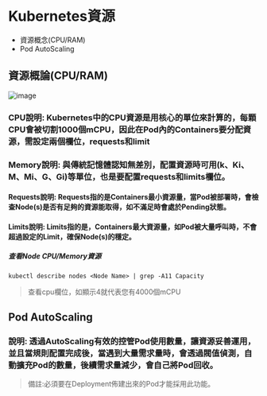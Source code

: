 # Kubernetes資源
* 資源概念(CPU/RAM)
* Pod AutoScaling
## 資源概論(CPU/RAM)
![image](https://user-images.githubusercontent.com/39659664/224649798-1442e483-7f14-49a0-8692-be66d845cd00.png)
### CPU說明: Kubernetes中的CPU資源是用核心的單位來計算的，每顆CPU會被切割1000個mCPU，因此在Pod內的Containers要分配資源，需設定兩個欄位，requests和limit
### Memory說明: 與傳統記憶體認知無差別，配置資源時可用(k、Ki、M、Mi、G、Gi)等單位，也是要配置requests和limits欄位。
#### Requests說明: Requests指的是Containers最小資源量，當Pod被部署時，會檢查Node(s)是否有足夠的資源能取得，如不滿足時會處於Pending狀態。
#### Limits說明: Limits指的是，Containers最大資源量，如Pod被大量呼叫時，不會超過設定的Limit，確保Node(s)的穩定。
##### 查看Node CPU/Memory資源
    kubectl describe nodes <Node Name> | grep -A11 Capacity
> 查看cpu欄位，如顯示4就代表您有4000個mCPU
## Pod AutoScaling
### 說明: 透過AutoScaling有效的控管Pod使用數量，讓資源妥善運用，並且當規則配置完成後，當遇到大量需求量時，會透過閥值偵測，自動擴充Pod的數量，後續需求量減少，會自己將Pod回收。
> 備註:必須要在Deployment佈建出來的Pod才能採用此功能。
